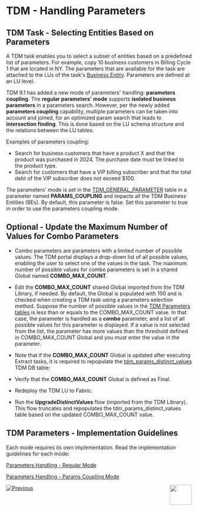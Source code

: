 # TDM - Handling Parameters 


## TDM Task - Selecting Entities Based on Parameters

A TDM task enables you to select a subset of entities based on a predefined list of parameters. For example, copy 10 business customers in Billing Cycle 1 that are located in NY. The parameters that are available for the task are attached to the LUs of the task's [Business Entity](/articles/TDM/tdm_overview/03_business_entity_overview.md). Parameters are defined at an LU level.

TDM 9.1 has added a new mode of parameters' handling: **parameters coupling**. The **regular parameters' mode** supports **isolated business parameters** in a parameters search. However, per the newly added **parameters coupling** capability, multiple parameters can be taken into account and joined, for an optimized param search that leads to **intersection finding**. This is done based on the LU schema structure and the relations between the LU tables. 

Examples of parameters coupling:

- Search for business customers that have a product X and that the product was purchased in 2024. The purchase date must be linked to the product type.
- Search for customers that have a VIP billing subscriber and that the total debt of the VIP subscriber does not exceed $100. 

The parameters' mode is set in the [TDM_GENERAL_PARAMETER](/articles/TDM/tdm_configuration/02_tdmdb_general_parameters.md) table in a parameter named **PARAMS_COUPLING** and impacts all the TDM Business Entities (BEs). By default, this parameter is false. Set this parameter to true in order to use the parameters coupling mode. 

## Optional - Update the Maximum Number of Values for Combo Parameters

- Combo parameters are parameters with a limited number of possible values. The TDM portal displays a drop-down list of all possible values, enabling the user to select one of the values in the task. The maximum number of possible values for combo parameters is set in a shared Global named **COMBO_MAX_COUNT**.
- Edit the **COMBO_MAX_COUNT** shared Global imported from the TDM Library, if needed. By default, the Global is populated with 100 and is checked when creating a TDM task using a parameters selection method. Suppose the number of possible values in the [TDM Parameters tables](#tdm-parameters-tables) is less than or equals to the COMBO_MAX_COUNT value. In that case, the parameter is handled as a **combo** parameter, and a list of all possible values for this parameter is displayed. If a value is not selected from the list, the parameter has more values than the threshold defined in COMBO_MAX_COUNT Global and you must enter the value in the parameter.

- Note that if the **COMBO_MAX_COUNT** Global is updated after executing Extract tasks, it is required to repopulate the [tdm_params_distinct_values](/articles/TDM/tdm_architecture/02_tdm_database.md#tdm_params_distinct_values) TDM DB table:

 - Verify that the **COMBO_MAX_COUNT** Global is defined as Final.
 - Redeploy the TDM LU to Fabric.
 - Run the **UpgradeDistinctValues** flow (imported from the TDM Library). This flow truncates and repopulates the tdm_params_distinct_values table based on the updated COMBO_MAX_COUNT value.

## TDM Parameters - Implementation Guidelines

Each mode requires its own implementation. Read the implementation guidelines for each mode:

[Parameters Handling -  Regular Mode](07a_param_implementation_regular_mode.md)

[Parameters Handling - Params Coupling Mode](07b_param_implementation_param_coupling.md)





[![Previous](/articles/images/Previous.png)](06_tdm_implementation_support_hierarchy.md)[<img align="right" width="60" height="54" src="/articles/images/Next.png">](08_tdm_implement_delete_of_entities.md)
